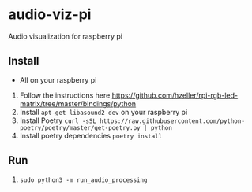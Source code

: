 # audio-viz-pi
Audio visualization for raspberry pi

## Install
- All on your raspberry pi
1. Follow the instructions here https://github.com/hzeller/rpi-rgb-led-matrix/tree/master/bindings/python
2. Install `apt-get libasound2-dev` on your raspberry pi
3. Install Poetry `curl -sSL https://raw.githubusercontent.com/python-poetry/poetry/master/get-poetry.py | python`
4. Install poetry dependencies `poetry install`

## Run
1. `sudo python3 -m run_audio_processing`
   